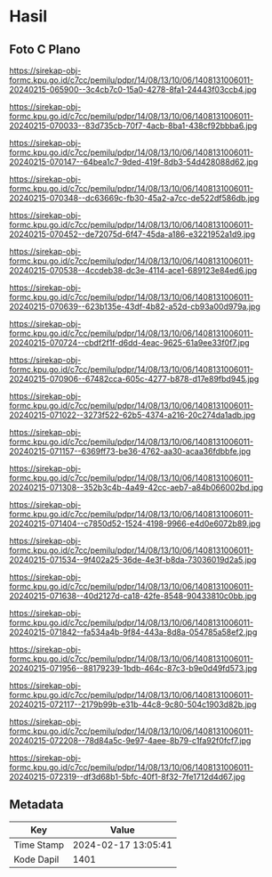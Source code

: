# Hasil

## Foto C Plano

https://sirekap-obj-formc.kpu.go.id/c7cc/pemilu/pdpr/14/08/13/10/06/1408131006011-20240215-065900--3c4cb7c0-15a0-4278-8fa1-24443f03ccb4.jpg

https://sirekap-obj-formc.kpu.go.id/c7cc/pemilu/pdpr/14/08/13/10/06/1408131006011-20240215-070033--83d735cb-70f7-4acb-8ba1-438cf92bbba6.jpg

https://sirekap-obj-formc.kpu.go.id/c7cc/pemilu/pdpr/14/08/13/10/06/1408131006011-20240215-070147--64bea1c7-9ded-419f-8db3-54d428088d62.jpg

https://sirekap-obj-formc.kpu.go.id/c7cc/pemilu/pdpr/14/08/13/10/06/1408131006011-20240215-070348--dc63669c-fb30-45a2-a7cc-de522df586db.jpg

https://sirekap-obj-formc.kpu.go.id/c7cc/pemilu/pdpr/14/08/13/10/06/1408131006011-20240215-070452--de72075d-6f47-45da-a186-e3221952a1d9.jpg

https://sirekap-obj-formc.kpu.go.id/c7cc/pemilu/pdpr/14/08/13/10/06/1408131006011-20240215-070538--4ccdeb38-dc3e-4114-ace1-689123e84ed6.jpg

https://sirekap-obj-formc.kpu.go.id/c7cc/pemilu/pdpr/14/08/13/10/06/1408131006011-20240215-070639--623b135e-43df-4b82-a52d-cb93a00d979a.jpg

https://sirekap-obj-formc.kpu.go.id/c7cc/pemilu/pdpr/14/08/13/10/06/1408131006011-20240215-070724--cbdf2f1f-d6dd-4eac-9625-61a9ee33f0f7.jpg

https://sirekap-obj-formc.kpu.go.id/c7cc/pemilu/pdpr/14/08/13/10/06/1408131006011-20240215-070906--67482cca-605c-4277-b878-d17e89fbd945.jpg

https://sirekap-obj-formc.kpu.go.id/c7cc/pemilu/pdpr/14/08/13/10/06/1408131006011-20240215-071022--3273f522-62b5-4374-a216-20c274da1adb.jpg

https://sirekap-obj-formc.kpu.go.id/c7cc/pemilu/pdpr/14/08/13/10/06/1408131006011-20240215-071157--6369ff73-be36-4762-aa30-acaa36fdbbfe.jpg

https://sirekap-obj-formc.kpu.go.id/c7cc/pemilu/pdpr/14/08/13/10/06/1408131006011-20240215-071308--352b3c4b-4a49-42cc-aeb7-a84b066002bd.jpg

https://sirekap-obj-formc.kpu.go.id/c7cc/pemilu/pdpr/14/08/13/10/06/1408131006011-20240215-071404--c7850d52-1524-4198-9966-e4d0e6072b89.jpg

https://sirekap-obj-formc.kpu.go.id/c7cc/pemilu/pdpr/14/08/13/10/06/1408131006011-20240215-071534--9f402a25-36de-4e3f-b8da-73036019d2a5.jpg

https://sirekap-obj-formc.kpu.go.id/c7cc/pemilu/pdpr/14/08/13/10/06/1408131006011-20240215-071638--40d2127d-ca18-42fe-8548-90433810c0bb.jpg

https://sirekap-obj-formc.kpu.go.id/c7cc/pemilu/pdpr/14/08/13/10/06/1408131006011-20240215-071842--fa534a4b-9f84-443a-8d8a-054785a58ef2.jpg

https://sirekap-obj-formc.kpu.go.id/c7cc/pemilu/pdpr/14/08/13/10/06/1408131006011-20240215-071956--88179239-1bdb-464c-87c3-b9e0d49fd573.jpg

https://sirekap-obj-formc.kpu.go.id/c7cc/pemilu/pdpr/14/08/13/10/06/1408131006011-20240215-072117--2179b99b-e31b-44c8-9c80-504c1903d82b.jpg

https://sirekap-obj-formc.kpu.go.id/c7cc/pemilu/pdpr/14/08/13/10/06/1408131006011-20240215-072208--78d84a5c-9e97-4aee-8b79-c1fa92f0fcf7.jpg

https://sirekap-obj-formc.kpu.go.id/c7cc/pemilu/pdpr/14/08/13/10/06/1408131006011-20240215-072319--df3d68b1-5bfc-40f1-8f32-7fe1712d4d67.jpg


## Metadata

| Key        | Value               |
| ---------- | ------------------- |
| Time Stamp | 2024-02-17 13:05:41 |
| Kode Dapil | 1401                |



